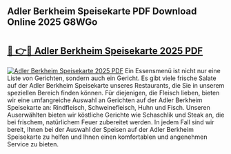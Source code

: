 ## Adler Berkheim Speisekarte PDF Download Online 2025 G8WGo

# <h2><a href="http://gccy69m.nevu.top/?p=Adler+Berkheim+Speisekarte">🔗 👉🔴 Adler Berkheim Speisekarte 2025 PDF</a></h2>

[![Adler Berkheim Speisekarte 2025 PDF](https://i.imgur.com/dBaPXMq.png)](http://gccy69m.nevu.top/?p=Adler+Berkheim+Speisekarte)
Ein Essensmenü ist nicht nur eine Liste von Gerichten, sondern auch ein Gericht. Es gibt viele frische Salate auf der Adler Berkheim Speisekarte unseres Restaurants, die Sie in unserem speziellen Bereich finden können. Für diejenigen, die Fleisch lieben, bieten wir eine umfangreiche Auswahl an Gerichten auf der Adler Berkheim Speisekarte an: Rindfleisch, Schweinefleisch, Huhn und Fisch. Unseren Auserwählten bieten wir köstliche Gerichte wie Schaschlik und Steak an, die bei frischem, natürlichem Feuer zubereitet werden. In jedem Fall sind wir bereit, Ihnen bei der Auswahl der Speisen auf der Adler Berkheim Speisekarte zu helfen und Ihnen einen komfortablen und angenehmen Service zu bieten.
